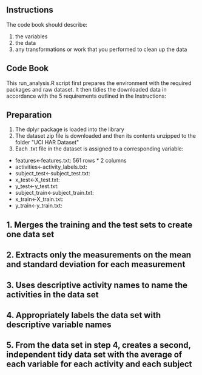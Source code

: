 ## Instructions
The code book should describe:
1. the variables 
2. the data
3. any transformations or work that you performed to clean up the data

## Code Book
This run_analysis.R script first prepares the environment with the required packages and raw dataset.
It then tidies the downloaded data in accordance with the 5 requirements outlined in the Instructions:

## Preparation
1. The dplyr package is loaded into the library
2. The dataset zip file is downloaded and then its contents unzipped to the folder "UCI HAR Dataset"
3. Each .txt file in the dataset is assigned to a corresponding variable:
* features<-features.txt: 561 rows * 2 columns
* activities<-activity_labels.txt: 
* subject_test<-subject_test.txt:
* x_test<-X_test.txt:
* y_test<-y_test.txt:
* subject_train<-subject_train.txt:
* x_train<-X_train.txt:
* y_train<-y_train.txt:


## 1. Merges the training and the test sets to create one data set


## 2. Extracts only the measurements on the mean and standard deviation for each measurement


## 3. Uses descriptive activity names to name the activities in the data set


## 4. Appropriately labels the data set with descriptive variable names


## 5. From the data set in step 4, creates a second, independent tidy data set with the average of each variable for each activity and each subject

